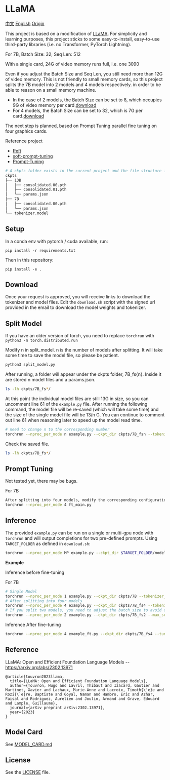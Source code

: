 # LLaMA 

[中文](README.md) [English](README.EN.md) [Origin](README.LLaMA.md)

This project is based on a modification of [LLaMA](https://github.com/facebookresearch/llama). For simplicity and learning purposes, this project sticks to some easy-to-install, easy-to-use third-party libraries (i.e. no Transformer, PyTorch Lightning).

For 7B, Batch Size: 32; Seq Len: 512

With a single card, 24G of video memory runs full, i.e. one 3090

Even if you adjust the Batch Size and Seq Len, you still need more than 12G of video memory. This is not friendly to small memory cards, so this project splits the 7B model into 2 models and 4 models respectively. in order to be able to reason on a small memory machine.

- In the case of 2 models, the Batch Size can be set to 8, which occupies 9G of video memory per card.[download](https://huggingface.co/wnma3mz/llama_fs2_7B/tree/main)
- For 4 models, the Batch Size can be set to 32, which is 7G per card.[download](https://huggingface.co/wnma3mz/llama_fs4_7B/tree/main)

The next step is planned, based on Prompt Tuning parallel fine tuning on four graphics cards.

Reference project

- [Peft](https://github.com/huggingface/peft)
- [soft-prompt-tuning](https://github.com/kipgparker/soft-prompt-tuning/)
- [Prompt-Tuning](https://github.com/mkshing/Prompt-Tuning/)


```bash
# A ckpts folder exists in the current project and the file structure is roughly as shown below.
ckpts
├── 13B
│   ├── consolidated.00.pth
│   ├── consolidated.01.pth
│   └── params.json
├── 7B
│   ├── consolidated.00.pth
│   └── params.json
└── tokenizer.model
```


## Setup

In a conda env with pytorch / cuda available, run:
```
pip install -r requirements.txt
```
Then in this repository:
```
pip install -e .
```

## Download

Once your request is approved, you will receive links to download the tokenizer and model files.
Edit the `download.sh` script with the signed url provided in the email to download the model weights and tokenizer.

## Split Model

If you have an older version of torch, you need to replace `torchrun` with `python3 -m torch.distributed.run`

Modify n in split_model. n is the number of models after splitting. It will take some time to save the model file, so please be patient.
```bash
python3 split_model.py
```

After running, a folder will appear under the ckpts folder, 7B_fs{n}. Inside it are stored n model files and a params.json.

```bash
ls -lh ckpts/7B_fs*/
```

At this point the individual model files are still 13G in size, so you can uncomment line 61 of the ``example.py`` file. After running the following command, the model file will be re-saved (which will take some time) and the size of the single model file will be 13/n G. You can continue to comment out line 61 when reasoning later to speed up the model read time.
```bash
# need to change n to the corresponding number
torchrun --nproc_per_node n example.py --ckpt_dir ckpts/7B_fsn --tokenizer_path ckpts/tokenizer.model
```

Check the saved file.
```bash
ls -lh ckpts/7B_fs*/
```

## Prompt Tuning

Not tested yet, there may be bugs.

For 7B
```bash
After splitting into four models, modify the corresponding configuration file in ft_main.py
torchrun --nproc_per_node 4 ft_main.py
```

## Inference

The provided `example.py` can be run on a single or multi-gpu node with `torchrun` and will output completions for two pre-defined prompts. Using `TARGET_FOLDER` as defined in `download.sh`:
```bash
torchrun --nproc_per_node MP example.py --ckpt_dir $TARGET_FOLDER/model_size --tokenizer_path $TARGET_FOLDER/tokenizer.model
```

**Example**

Inference before fine-tuning

For 7B
```bash
# Single Model
torchrun --nproc_per_node 1 example.py --ckpt_dir ckpts/7B --tokenizer_path ckpts/tokenizer.model
# After splitting into four models
torchrun --nproc_per_node 4 example.py --ckpt_dir ckpts/7B_fs4 --tokenizer_path ckpts/tokenizer.model
# If you split two models, you need to adjust the batch_size to avoid oversizing the memory
torchrun --nproc_per_node 2 example.py --ckpt_dir ckpts/7B_fs2 --max_seq_len 512 --max_batch_size 5 --tokenizer_path ckpts/tokenizer.model
```

Inference After fine-tuning

```bash
torchrun --nproc_per_node 4 example_ft.py --ckpt_dir ckpts/7B_fs4 --tuning_ckpt_dir ckpts/7B_ft4 --tokenizer_path ckpts/tokenizer.model
```

## Reference

LLaMA: Open and Efficient Foundation Language Models -- https://arxiv.org/abs/2302.13971

```
@article{touvron2023llama,
  title={LLaMA: Open and Efficient Foundation Language Models},
  author={Touvron, Hugo and Lavril, Thibaut and Izacard, Gautier and Martinet, Xavier and Lachaux, Marie-Anne and Lacroix, Timoth{\'e}e and Rozi{\`e}re, Baptiste and Goyal, Naman and Hambro, Eric and Azhar, Faisal and Rodriguez, Aurelien and Joulin, Armand and Grave, Edouard and Lample, Guillaume},
  journal={arXiv preprint arXiv:2302.13971},
  year={2023}
}
```

## Model Card
See [MODEL_CARD.md](MODEL_CARD.md)

## License
See the [LICENSE](LICENSE) file.

